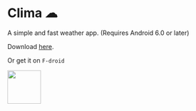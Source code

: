 # Clima ☁
A simple and fast weather app. (Requires Android 6.0 or later)

Download [here](https://github.com/PrestoSole/clima/releases).

Or get it on `F-droid` 

<img src="https://fdroid.gitlab.io/artwork/badge/get-it-on.png" height="75">


